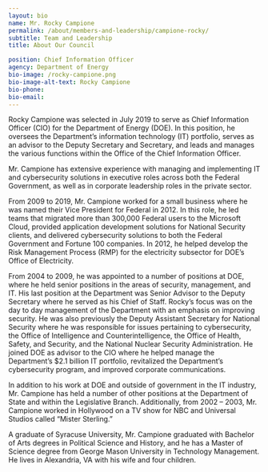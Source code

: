 ```yaml
---
layout: bio
name: Mr. Rocky Campione
permalink: /about/members-and-leadership/campione-rocky/
subtitle: Team and Leadership
title: About Our Council

position: Chief Information Officer
agency: Department of Energy
bio-image: /rocky-campione.png
bio-image-alt-text: Rocky Campione
bio-phone:
bio-email:  
---
```

Rocky Campione was selected in July 2019 to serve as Chief Information Officer (CIO) for the Department of Energy (DOE). In this position, he oversees the Department’s information technology (IT) portfolio, serves as an advisor to the Deputy Secretary and Secretary, and leads and manages the various functions within the Office of the Chief Information Officer.

Mr. Campione has extensive experience with managing and implementing IT and cybersecurity solutions in executive roles across both the Federal Government, as well as in corporate leadership roles in the private sector.

From 2009 to 2019, Mr. Campione worked for a small business where he was named their Vice President for Federal in 2012. In this role, he led teams that migrated more than 300,000 Federal users to the Microsoft Cloud, provided application development solutions for National Security clients, and delivered cybersecurity solutions to both the Federal Government and Fortune 100 companies. In 2012, he helped develop the Risk Management Process (RMP) for the electricity subsector for DOE’s Office of Electricity.

From 2004 to 2009, he was appointed to a number of positions at DOE, where he held senior positions in the areas of security, management, and IT. His last position at the Department was Senior Advisor to the Deputy Secretary where he served as his Chief of Staff. Rocky’s focus was on the day to day management of the Department with an emphasis on improving security. He was also previously the Deputy Assistant Secretary for National Security where he was responsible for issues pertaining to cybersecurity, the Office of Intelligence and Counterintelligence, the Office of Health, Safety, and Security, and the National Nuclear Security Administration. He joined DOE as advisor to the CIO where he helped manage the Department’s $2.1 billion IT portfolio, revitalized the Department’s cybersecurity program, and improved corporate communications.

In addition to his work at DOE and outside of government in the IT industry, Mr. Campione has held a number of other positions at the Department of State and within the Legislative Branch. Additionally, from 2002 – 2003, Mr. Campione worked in Hollywood on a TV show for NBC and Universal Studios called “Mister Sterling.”  

A graduate of Syracuse University, Mr. Campione graduated with Bachelor of Arts degrees in Political Science and History, and he has a Master of Science degree from George Mason University in Technology Management. He lives in Alexandria, VA with his wife and four children.
